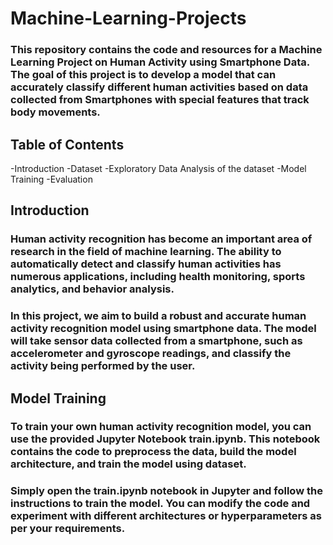 # Machine-Learning-Projects
### This repository contains the code and resources for a Machine Learning Project on Human Activity using Smartphone Data. The goal of this project is to develop a model that can accurately classify different human activities based on data collected from Smartphones with special features that track body movements.
## Table of Contents
-Introduction
-Dataset
-Exploratory Data Analysis of the dataset
-Model Training
-Evaluation
## Introduction
### Human activity recognition has become an important area of research in the field of machine learning. The ability to automatically detect and classify human activities has numerous applications, including health monitoring, sports analytics, and behavior analysis.
### In this project, we aim to build a robust and accurate human activity recognition model using smartphone data. The model will take sensor data collected from a smartphone, such as accelerometer and gyroscope readings, and classify the activity being performed by the user.

## Model Training
### To train your own human activity recognition model, you can use the provided Jupyter Notebook train.ipynb. This notebook contains the code to preprocess the data, build the model architecture, and train the model using dataset.
### Simply open the train.ipynb notebook in Jupyter and follow the instructions to train the model. You can modify the code and experiment with different architectures or hyperparameters as per your requirements.
